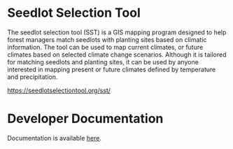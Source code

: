 # Seedlot Selection Tool

The seedlot selection tool (SST) is a GIS mapping program designed to help forest managers match seedlots with planting
sites based on climatic information. The tool can be used to map current climates, or future climates based on selected
climate change scenarios. Although it is tailored for matching seedlots and planting sites, it can be used by anyone
interested in mapping present or future climates defined by temperature and precipitation.

https://seedlotselectiontool.org/sst/

# Developer Documentation

Documentation is available [here](http://seedsource.readthedocs.io).
